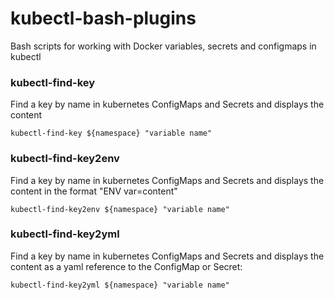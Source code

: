 # kubectl-bash-plugins
Bash scripts for working with Docker variables, secrets and configmaps in kubectl

### kubectl-find-key

Find a key by name in kubernetes ConfigMaps and Secrets and displays the content

`kubectl-find-key ${namespace} "variable name"`

### kubectl-find-key2env

Find a key by name in kubernetes ConfigMaps and Secrets and displays the content in the format "ENV var=content"

`kubectl-find-key2env ${namespace} "variable name"`

### kubectl-find-key2yml

Find a key by name in kubernetes ConfigMaps and Secrets and displays the content as a yaml reference to the ConfigMap or Secret:

`kubectl-find-key2yml ${namespace} "variable name"`
